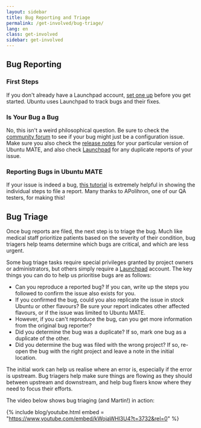 ```yaml
---
layout: sidebar
title: Bug Reporting and Triage
permalink: /get-involved/bug-triage/
lang: en
class: get-involved
sidebar: get-involved
---
```



## Bug Reporting

### First Steps

If you don't already have a Launchpad account, [set one up](https://help.launchpad.net/YourAccount/NewAccount) 
before you get started. Ubuntu uses Launchpad to track bugs and their fixes.

### Is Your Bug a Bug

No, this isn't a weird philosophical question. Be sure to check the [community 
forum](https://ubuntu-mate.community) to see if your bug might just be a
configuration issue. Make sure you also check the [release notes](/blog/) for
your particular version of Ubuntu MATE, and also check [Launchpad](https://bugs.launchpad.net/ubuntu-mate) for
any duplicate reports of your issue.

### Reporting Bugs in Ubuntu MATE

If your issue is indeed a bug, [this tutorial](https://ubuntu-mate.community/t/how-to-report-problems-in-ubuntu-mate/17943) 
is extremely helpful in showing the individual steps to file a 
report. Many thanks to APolihron, one of our QA testers, for making this!


## Bug Triage

Once bug reports are filed, the next step is to triage the bug. Much like 
medical staff prioritize patients based on the severity of their condition, bug
triagers help teams determine which bugs are critical, and which are less 
urgent.

Some bug triage tasks require special privileges granted by project owners or
administrators, but others simply require a [Launchpad](https://code.launchpad.net/ubuntu/+login) account.
The key things you can do to help us prioritise bugs are as follows:

* Can you reproduce a reported bug? If you can, write up the steps you followed
to confirm the issue also exists for you.
* If you confirmed the bug, could you also replicate the issue in stock Ubuntu
or other flavours? Be sure your report indicates other affected flavours, or if
the issue was limited to Ubuntu MATE.
* However, if you can't reproduce the bug, can you get more information from the
original bug reporter?
* Did you determine the bug was a duplicate? If so, mark one bug as a duplicate
of the other.
* Did you determine the bug was filed with the wrong project? If so, re-open the 
bug with the right project and leave a note in the initial location.

The initial work can help us realise where an error is, especially if the error
is upstream. Bug triagers help make sure things are flowing as they should 
between upstream and downstream, and help bug fixers know where they need to
focus their efforts.

The video below shows bug triaging (and Martin!) in action:

{% include blog/youtube.html embed = "https://www.youtube.com/embed/kWojaWHl3U4?t=3732&rel=0" %}

